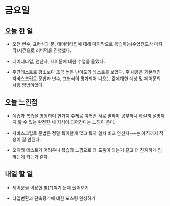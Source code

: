 # 금요일

## 오늘 한 일
- 오전 변수, 표현식과 문, 데이터타입에 대해 마지막으로 복습하는(수업진도상 마지막)시간으로 러버덕을 진행했다.

- 데이터타입, 연산자, 제어문에 대한 수업을 들었다.

- 주간테스트로 평소보다 조금 높은 난이도의 테스트를 보았다. 주 내용은 기본적인 자바스크립트 문법과 변수, 표현식이 평가되어 나오는 값에대한 예상 및 제어문의 사용 방법이었다.

## 오늘 느낀점
- 예습과 복습을 병행하며 한가지 주제로 여러번 서로 말하며 공부하니 확실히 설명까지 할 수 있는 완전한 내 지식이 되어간다는 느낌이 든다.

- 자바스크립트 문법은 정말 특이한게 많고 특히 일치 비교 연산자`===`는 아직까지 적응이 잘 안된다.

- 오히려 테스트가 어려우니 복습의 느낌으로 더 도움이 되는거 같고 더 진지하게 임하는게 되는거 같다.

## 내일 할 일
- 제어문을 이용한 별(*)찍기 문제 풀어보기

- 타입변환과 단축평가에 대한 포스팅 완성하기
